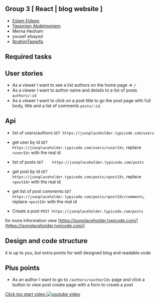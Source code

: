 
## Group 3 [ React | blog website ]

 - [Eslam Eldeep](https://github.com/eslameldeep)
 - [Yassmien Abdelmeniem](https://github.com/YassmienAbdelmeniem)
 - Merna Hesham 
 - yousef elsayed
 - [IbrahimTagwifa](https://github.com/IbrahimTagwifa)
 


## Required tasks
 
## User stories

- As a viewer I want to see a list authors on the home page => `/`
- As a viewer I want to author name and details to a list of posts `authors/:id`
- As a viewer I want to click on a post title to go the post page with full body, title and a list of comments `posts/:id`.

## Api

- list of users/authors `GET https://jsonplaceholder.typicode.com/users`
- get user by id `GET https://jsonplaceholder.typicode.com/users/<userId>`, replace `<userId>` with the real id

- list of posts `GET 	https://jsonplaceholder.typicode.com/posts`
- get post by id `GET https://jsonplaceholder.typicode.com/posts/<postId>`, replace `<postId>` with the real id
- get list of post comments `GET https://jsonplaceholder.typicode.com/posts/<postId>/comments`, replace `<postId>` with the real id
- Create a post `POST https://jsonplaceholder.typicode.com/posts`

for more information view [https://jsonplaceholder.typicode.com/](https://jsonplaceholder.typicode.com/)

## Design and code structure

it is up to you, but extra points for well designed blog and readable code

## Plus points

- As an author I want to go to `/authors/<authorId>` page and click a button to view post create page with a form to create a post

[Click too start video ](https://www.youtube.com/watch?v=peL3Vt_vM90)
[![youtube video](https://img.youtube.com/vi/peL3Vt_vM90/0.jpg)](https://www.youtube.com/watch?v=peL3Vt_vM90)
